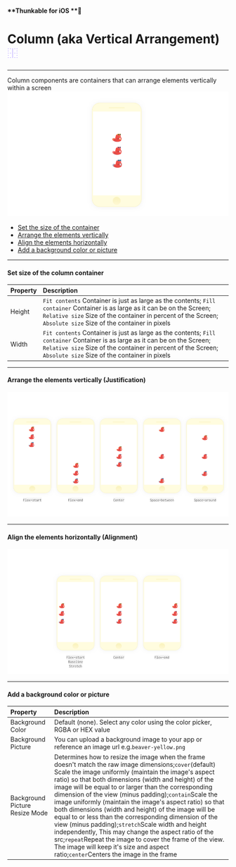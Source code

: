 #### **Thunkable for iOS **

# Column \(aka Vertical Arrangement\) ![](/assets/column-ios-icon.png)

---

Column components are containers that can arrange elements vertically within a screen![](/assets/column-ios-1.png)

* [Set the size of the container](#set-size-of-the-container)
* [Arrange the elements vertically](#arrange-the-elements-vertically-justification)
* [Align the elements horizontally](#align-the-elements-horizontally-alignment)
* [Add a background color or picture](#add-a-background-color-or-picture)

---

#### Set size of the column container

| Property | Description |
| :--- | :--- |
| Height | `Fit contents` Container is just as large as the contents; `Fill container` Container is as large as it can be on the Screen; `Relative size` Size of the container in percent of the Screen; `Absolute size` Size of the container in pixels |
| Width | `Fit contents` Container is just as large as the contents; `Fill container` Container is as large as it can be on the Screen; `Relative size` Size of the container in percent of the Screen; `Absolute size` Size of the container in pixels |

---

#### Arrange the elements vertically \(Justification\)

![](/assets/column-ios-2.png)

---

#### Align the elements horizontally \(Alignment\)

![](/assets/column-ios-3.png)

---

#### Add a background color or picture

| Property | Description |
| :--- | :--- |
| Background Color | Default \(none\). Select any color using the color picker, RGBA or HEX value |
| Background Picture | You can upload a background image to your app or reference an image url e.g.`beaver-yellow.png` |
| Background Picture Resize Mode | Determines how to resize the image when the frame doesn't match the raw image dimensions;`cover`\(default\) Scale the image uniformly \(maintain the image's aspect ratio\) so that both dimensions \(width and height\) of the image will be equal to or larger than the corresponding dimension of the view \(minus padding\);`contain`Scale the image uniformly \(maintain the image's aspect ratio\) so that both dimensions \(width and height\) of the image will be equal to or less than the corresponding dimension of the view \(minus padding\);`stretch`Scale width and height independently, This may change the aspect ratio of the src;`repeat`Repeat the image to cover the frame of the view. The image will keep it's size and aspect ratio;`center`Centers the image in the frame |



